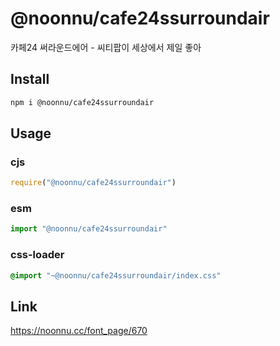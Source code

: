 # @noonnu/cafe24ssurroundair
카페24 써라운드에어 - 씨티팝이 세상에서 제일 좋아

## Install
```sh
npm i @noonnu/cafe24ssurroundair
```
## Usage
### cjs
```js
require("@noonnu/cafe24ssurroundair")
```
### esm
```js
import "@noonnu/cafe24ssurroundair"
```
### css-loader
```css
@import "~@noonnu/cafe24ssurroundair/index.css"
```

## Link
https://noonnu.cc/font_page/670